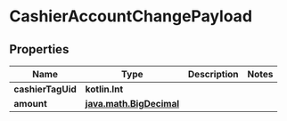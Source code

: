 
# CashierAccountChangePayload

## Properties
Name | Type | Description | Notes
------------ | ------------- | ------------- | -------------
**cashierTagUid** | **kotlin.Int** |  | 
**amount** | [**java.math.BigDecimal**](java.math.BigDecimal.md) |  | 



